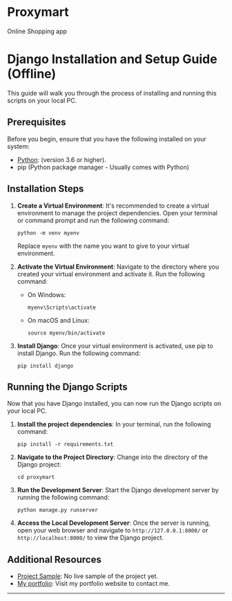# Proxymart
Online Shopping app

# Django Installation and Setup Guide (Offline)

This guide will walk you through the process of installing and running this scripts on your local PC.

## Prerequisites

Before you begin, ensure that you have the following installed on your system:

- [Python](https://www.python.org/downloads/): (version 3.6 or higher).
- pip (Python package manager - Usually comes with Python)

## Installation Steps

1. **Create a Virtual Environment**: It's recommended to create a virtual environment to manage the project dependencies. Open your terminal or command prompt and run the following command:
   ```
   python -m venv myenv
   ```
   Replace `myenv` with the name you want to give to your virtual environment.

2. **Activate the Virtual Environment**: Navigate to the directory where you created your virtual environment and activate it. Run the following command:
   - On Windows:
     ```
     myenv\Scripts\activate
     ```
   - On macOS and Linux:
     ```
     source myenv/bin/activate
     ```

3. **Install Django**: Once your virtual environment is activated, use pip to install Django. Run the following command:
   ```
   pip install django
   ```

## Running the Django Scripts

Now that you have Django installed, you can now run the Django scripts on your local PC.

1. **Install the project dependencies**: In your terminal, run the following command:
   ```
   pip install -r requirements.txt
   ```

2. **Navigate to the Project Directory**: Change into the directory of the Django project:
   ```
   cd proxymart
   ```

3. **Run the Development Server**: Start the Django development server by running the following command:
   ```
   python manage.py runserver
   ```

4. **Access the Local Development Server**: Once the server is running, open your web browser and navigate to `http://127.0.0.1:8000/` or `http://localhost:8000/` to view the Django project.

## Additional Resources

- [Project Sample](#): No live sample of the project yet.
- [My portfolio](https://brandnova.github.io): Visit my portfolio website to contact me.


---
